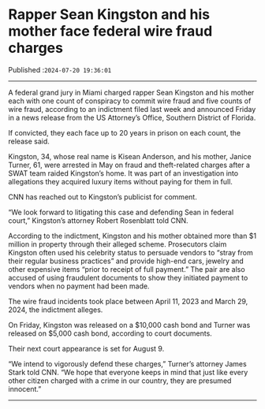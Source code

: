 # Rapper Sean Kingston and his mother face federal wire fraud charges

Published :`2024-07-20 19:36:01`

---

A federal grand jury in Miami charged rapper Sean Kingston and his mother each with one count of conspiracy to commit wire fraud and five counts of wire fraud, according to an indictment filed last week and announced Friday in a news release from the US Attorney’s Office, Southern District of Florida.

If convicted, they each face up to 20 years in prison on each count, the release said.

Kingston, 34, whose real name is Kisean Anderson, and his mother, Janice Turner, 61, were arrested in May on fraud and theft-related charges after a SWAT team raided Kingston’s home. It was part of an investigation into allegations they acquired luxury items without paying for them in full.

CNN has reached out to Kingston’s publicist for comment.

“We look forward to litigating this case and defending Sean in federal court,” Kingston’s attorney Robert Rosenblatt told CNN.

According to the indictment, Kingston and his mother obtained more than $1 million in property through their alleged scheme. Prosecutors claim Kingston often used his celebrity status to persuade vendors to “stray from their regular business practices” and provide high-end cars, jewelry and other expensive items “prior to receipt of full payment.” The pair are also accused of using fraudulent documents to show they initiated payment to vendors when no payment had been made.

The wire fraud incidents took place between April 11, 2023 and March 29, 2024, the indictment alleges.

On Friday, Kingston was released on a $10,000 cash bond and Turner was released on $5,000 cash bond, according to court documents.

Their next court appearance is set for August 9.

“We intend to vigorously defend these charges,” Turner’s attorney James Stark told CNN. “We hope that everyone keeps in mind that just like every other citizen charged with a crime in our country, they are presumed innocent.”

---


